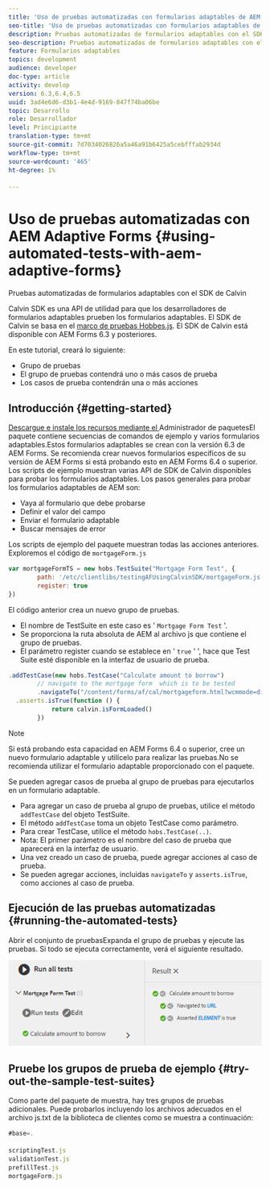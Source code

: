 ```yaml
---
title: 'Uso de pruebas automatizadas con formularios adaptables de AEM '
seo-title: 'Uso de pruebas automatizadas con formularios adaptables de AEM '
description: Pruebas automatizadas de formularios adaptables con el SDK de Calvin
seo-description: Pruebas automatizadas de formularios adaptables con el SDK de Calvin
feature: Formularios adaptables
topics: development
audience: developer
doc-type: article
activity: develop
version: 6.3,6.4,6.5
uuid: 3ad4e6d6-d3b1-4e4d-9169-847f74ba06be
topic: Desarrollo
role: Desarrollador
level: Principiante
translation-type: tm+mt
source-git-commit: 7d7034026826a5a46a91b6425a5cebfffab2934d
workflow-type: tm+mt
source-wordcount: '465'
ht-degree: 1%

---
```



# Uso de pruebas automatizadas con AEM Adaptive Forms {#using-automated-tests-with-aem-adaptive-forms}

Pruebas automatizadas de formularios adaptables con el SDK de Calvin

Calvin SDK es una API de utilidad para que los desarrolladores de formularios adaptables prueben los formularios adaptables. El SDK de Calvin se basa en el [marco de pruebas Hobbes.js](https://docs.adobe.com/docs/en/aem/6-3/develop/ref/test-api/index.html). El SDK de Calvin está disponible con AEM Forms 6.3 y posteriores.

En este tutorial, creará lo siguiente:

* Grupo de pruebas
* El grupo de pruebas contendrá uno o más casos de prueba
* Los casos de prueba contendrán una o más acciones

## Introducción {#getting-started}

[Descargue e instale los recursos mediante el ](assets/testingadaptiveformsusingcalvinsdk1.zip)Administrador de paquetesEl paquete contiene secuencias de comandos de ejemplo y varios formularios adaptables.Estos formularios adaptables se crean con la versión 6.3 de AEM Forms. Se recomienda crear nuevos formularios específicos de su versión de AEM Forms si está probando esto en AEM Forms 6.4 o superior. Los scripts de ejemplo muestran varias API de SDK de Calvin disponibles para probar los formularios adaptables. Los pasos generales para probar los formularios adaptables de AEM son:

* Vaya al formulario que debe probarse
* Definir el valor del campo
* Enviar el formulario adaptable
* Buscar mensajes de error

Los scripts de ejemplo del paquete muestran todas las acciones anteriores.
Exploremos el código de `mortgageForm.js`

```javascript
var mortgageFormTS = new hobs.TestSuite("Mortgage Form Test", {
        path: '/etc/clientlibs/testingAFUsingCalvinSDK/mortgageForm.js',
        register: true
})
```

El código anterior crea un nuevo grupo de pruebas.

* El nombre de TestSuite en este caso es &#39; `Mortgage Form Test` &#39;.
* Se proporciona la ruta absoluta de AEM al archivo js que contiene el grupo de pruebas.
* El parámetro register cuando se establece en &#39; `true` &#39; &#39;, hace que Test Suite esté disponible en la interfaz de usuario de prueba.

```javascript
.addTestCase(new hobs.TestCase("Calculate amount to borrow")
        // navigate to the mortgage form  which is to be tested
        .navigateTo("/content/forms/af/cal/mortgageform.html?wcmmode=disabled")
  .asserts.isTrue(function () {
            return calvin.isFormLoaded()
        })
```

>[!NOTE]
>
>Si está probando esta capacidad en AEM Forms 6.4 o superior, cree un nuevo formulario adaptable y utilícelo para realizar las pruebas.No se recomienda utilizar el formulario adaptable proporcionado con el paquete.

Se pueden agregar casos de prueba al grupo de pruebas para ejecutarlos en un formulario adaptable.

* Para agregar un caso de prueba al grupo de pruebas, utilice el método `addTestCase` del objeto TestSuite.
* El método `addTestCase` toma un objeto TestCase como parámetro.
* Para crear TestCase, utilice el método `hobs.TestCase(..)`.
* Nota: El primer parámetro es el nombre del caso de prueba que aparecerá en la interfaz de usuario.
* Una vez creado un caso de prueba, puede agregar acciones al caso de prueba.
* Se pueden agregar acciones, incluidas `navigateTo` y `asserts.isTrue`, como acciones al caso de prueba.

## Ejecución de las pruebas automatizadas {#running-the-automated-tests}

[](http://localhost:4502/libs/granite/testing/hobbes.html)Abrir el conjunto de pruebasExpanda el grupo de pruebas y ejecute las pruebas. Si todo se ejecuta correctamente, verá el siguiente resultado.

![calvinsdk](assets/calvinimage.png)

## Pruebe los grupos de prueba de ejemplo {#try-out-the-sample-test-suites}

Como parte del paquete de muestra, hay tres grupos de pruebas adicionales. Puede probarlos incluyendo los archivos adecuados en el archivo js.txt de la biblioteca de clientes como se muestra a continuación:

```javascript
#base=.

scriptingTest.js
validationTest.js
prefillTest.js
mortgageForm.js
```
